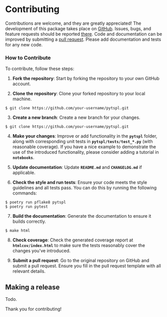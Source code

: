 # Contributing

Contributions are welcome, and they are greatly appreciated! The development of this package takes place on [GitHub](https://github.com/irtazahashmi/pytspl/tree/dev). Issues, bugs, and feature requests should be reported [there](https://github.com/irtazahashmi/pytspl/issues). Code and documentation can be improved by submitting a [pull request](https://github.com/irtazahashmi/pytspl/pulls). Please add documentation and tests for any new code.

### How to Contribute

To contribute, follow these steps:

1. **Fork the repository**: Start by forking the repository to your own GitHub account.

2. **Clone the repository**: Clone your forked repository to your local machine.

```console
$ git clone https://github.com/your-username/pytspl.git
```

3. **Create a new branch**: Create a new branch for your changes.

```console
$ git clone https://github.com/your-username/pytspl.git
```

4. **Make your changes**: Improve or add functionality in the **`pytspl`** folder, along with corresponding unit tests in **`pytspl/tests/test_*.py`** (with reasonable coverage). If you have a nice example to demonstrate the use of the introduced functionality, please consider adding a tutorial in **`notebooks`**.

5. **Update documentation**: Update **`README.md`** and **`CHANGELOG.md`** if applicable.

6. **Check the style and run tests**: Ensure your code meets the style guidelines and all tests pass. You can do this by running the following commands:

```console
$ poetry run pflake8 pytspl
$ poetry run pytest
```

7. **Build the documentation**: Generate the documentation to ensure it builds correctly.

```console
$ make html
```

8. **Check coverage**: Check the generated coverage report at **`htmlcov/index.html`** to make sure the tests reasonably cover the changes you've introduced.

9. **Submit a pull request**: Go to the original repository on GitHub and submit a pull request. Ensure you fill in the pull request template with all relevant details.

## Making a release

Todo.

Thank you for contributing!
